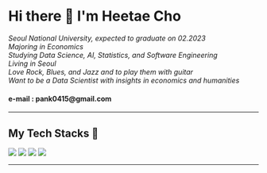 <h1> Hi there 👋 I'm Heetae Cho </h1>

_Seoul National University, expected to graduate on 02.2023_
<br>
_Majoring in Economics_
<br>
_Studying Data Science, AI, Statistics, and Software Engineering_
<br>
_Living in Seoul_
<br>
_Love Rock, Blues, and Jazz and to play them with guitar_
<br>
_Want to be a Data Scientist with insights in economics and humanities_ <br>

<h4> e-mail : pank0415@gmail.com  </h4><hr>
<h2> My Tech Stacks 🥋 </h2>
<div>
<img src="https://img.shields.io/badge/Python-3766AB?style=for-the-badge&logo=PYTHON&logoColor=white"/>
<img src="https://img.shields.io/badge/PyTorch-EE4C2C?style=for-the-badge&logo=PyTORCH&logoColor=white"/>
<img src="https://img.shields.io/badge/C-A8B9CC?style=for-the-badge&logo=&logoColor=white"/>
<img src="https://img.shields.io/badge/C++-00599C?style=for-the-badge&logo=&logoColor=white"/>
</div>
<hr>
<!--<div>
![Anurag's GitHub stats](https://github-readme-stats.vercel.app/api?username=HEETHUB&show_icons=true&theme=radical)
</div>-->
<!--
**HEETHUB/HEETHUB** is a ✨ _special_ ✨ repository because its `README.md` (this file) appears on your GitHub profile.

Here are some ideas to get you started:

- 🔭 I’m currently working on ...
- 🌱 I’m currently learning ...
- 👯 I’m looking to collaborate on ...
- 🤔 I’m looking for help with ...
- 💬 Ask me about ...
- 📫 How to reach me: ...
- 😄 Pronouns: ...
- ⚡ Fun fact: ...
-->
